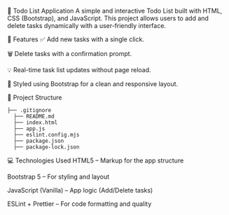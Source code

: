 📝 Todo List Application
A simple and interactive Todo List built with HTML, CSS (Bootstrap), and JavaScript. This project allows users to add and delete tasks dynamically with a user-friendly interface.

🚀 Features
✅ Add new tasks with a single click.

🗑️ Delete tasks with a confirmation prompt.

💡 Real-time task list updates without page reload.

🎨 Styled using Bootstrap for a clean and responsive layout.

📁 Project Structure
<pre>
<code>├── .gitignore
  ├── README.md 
  ├── index.html 
  ├── app.js 
  ├── eslint.config.mjs 
  ├── package.json 
  ├── package-lock.json </code></pre> 

💻 Technologies Used
HTML5 – Markup for the app structure

Bootstrap 5 – For styling and layout

JavaScript (Vanilla) – App logic (Add/Delete tasks)

ESLint + Prettier – For code formatting and quality
